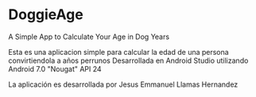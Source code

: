 # DoggieAge
A Simple App to Calculate Your Age in Dog Years

Esta es una aplicacion simple para calcular la edad de una persona convirtiendola a años perrunos
Desarrollada en Android Studio utilizando Android 7.0 "Nougat" API 24

La aplicación es desarrollada por Jesus Emmanuel Llamas Hernandez
